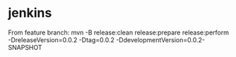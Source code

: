 # jenkins
From feature branch: mvn -B release:clean release:prepare release:perform -DreleaseVersion=0.0.2 -Dtag=0.0.2 -DdevelopmentVersion=0.0.2-SNAPSHOT